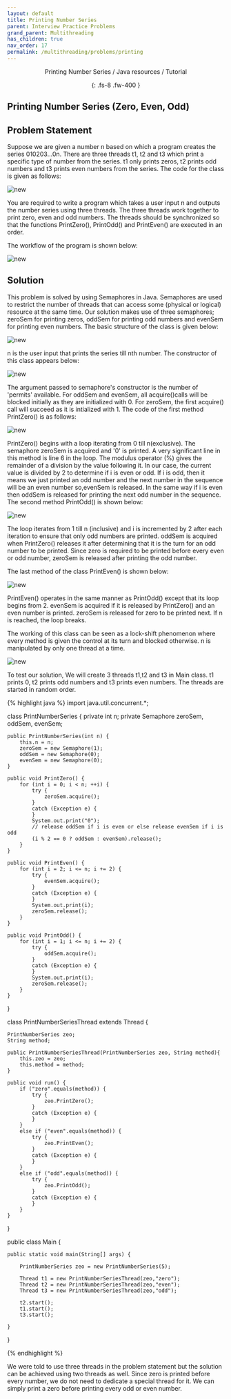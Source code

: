 ```yaml
---
layout: default
title: Printing Number Series
parent: Interview Practice Problems
grand_parent: Multithreading
has_children: true
nav_order: 17
permalink: /multithreading/problems/printing
---
```

<div align="center" markdown="1">
Printing Number Series / Java resources / Tutorial

{: .fs-8 .fw-400 }
</div>

## Printing Number Series (Zero, Even, Odd)

## Problem Statement
Suppose we are given a number n based on which a program creates the series 010203...0n. There are three threads t1, t2 and t3 which print a specific type of number from the series. t1 only prints zeros, t2 prints odd numbers and t3 prints even numbers from the series. The code for the class is given as follows:

![new](https://raw.githubusercontent.com/TestJavaDev/java-resources/master/resources/new/new14.png)

You are required to write a program which takes a user input n and outputs the number series using three threads. The three threads work together to print zero, even and odd numbers. The threads should be synchronized so that the functions PrintZero(), PrintOdd() and PrintEven() are executed in an order.

The workflow of the program is shown below:

![new](https://raw.githubusercontent.com/TestJavaDev/java-resources/master/resources/new/new15.png)

## Solution
This problem is solved by using Semaphores in Java. Semaphores are used to restrict the number of threads that can access some (physical or logical) resource at the same time. Our solution makes use of three semaphores; zeroSem for printing zeros, oddSem for printing odd numbers and evenSem for printing even numbers. The basic structure of the class is given below:

![new](https://raw.githubusercontent.com/TestJavaDev/java-resources/master/resources/new/new16.png)

n is the user input that prints the series till nth number. The constructor of this class appears below:

![new](https://raw.githubusercontent.com/TestJavaDev/java-resources/master/resources/new/new17.png)

The argument passed to semaphore's constructor is the number of 'permits' available. For oddSem and evenSem, all acquire()calls will be blocked initially as they are initialized with 0. For zeroSem, the first acquire() call will succeed as it is intialized with 1. The code of the first method PrintZero() is as follows:

![new](https://raw.githubusercontent.com/TestJavaDev/java-resources/master/resources/new/new18.png)

PrintZero() begins with a loop iterating from 0 till n(exclusive). The semaphore zeroSem is acquired and '0' is printed. A very significant line in this method is line 6 in the loop. The modulus operator (%) gives the remainder of a division by the value following it. In our case, the current value is divided by 2 to determine if i is even or odd. If i is odd, then it means we just printed an odd number and the next number in the sequence will be an even number so,evenSem is released. In the same way if i is even then oddSem is released for printing the next odd number in the sequence. The second method PrintOdd() is shown below:

![new](https://raw.githubusercontent.com/TestJavaDev/java-resources/master/resources/new/new19.png)

The loop iterates from 1 till n (inclusive) and i is incremented by 2 after each iteration to ensure that only odd numbers are printed. oddSem is acquired when PrintZero() releases it after determining that it is the turn for an odd number to be printed. Since zero is required to be printed before every even or odd number, zeroSem is released after printing the odd number.

The last method of the class PrintEven() is shown below:

![new](https://raw.githubusercontent.com/TestJavaDev/java-resources/master/resources/new/new20.png)

PrintEven() operates in the same manner as PrintOdd() except that its loop begins from 2. evenSem is acquired if it is released by PrintZero() and an even number is printed. zeroSem is released for zero to be printed next. If n is reached, the loop breaks.

The working of this class can be seen as a lock-shift phenomenon where every method is given the control at its turn and blocked otherwise. n is manipulated by only one thread at a time.

![new](https://raw.githubusercontent.com/TestJavaDev/java-resources/master/resources/new/new21.png)

To test our solution, We will create 3 threads t1,t2 and t3 in Main class. t1 prints 0, t2 prints odd numbers and t3 prints even numbers. The threads are started in random order.

{% highlight java %}
import java.util.concurrent.*;

class PrintNumberSeries {
    private int n;
    private Semaphore zeroSem, oddSem, evenSem;
    
    public PrintNumberSeries(int n) {
        this.n = n;
        zeroSem = new Semaphore(1);
        oddSem = new Semaphore(0);
        evenSem = new Semaphore(0);
    }

    public void PrintZero() {
        for (int i = 0; i < n; ++i) {
            try {
                zeroSem.acquire();
            }
            catch (Exception e) {
            }
            System.out.print("0");
            // release oddSem if i is even or else release evenSem if i is odd
            (i % 2 == 0 ? oddSem : evenSem).release(); 
        }
    }

    public void PrintEven() {
        for (int i = 2; i <= n; i += 2) {
            try {
                evenSem.acquire();
            }
            catch (Exception e) {
            }
            System.out.print(i);
            zeroSem.release();
        }
    }

    public void PrintOdd() {
        for (int i = 1; i <= n; i += 2) {
            try {
                oddSem.acquire();
            }
            catch (Exception e) {
            }
            System.out.print(i);
            zeroSem.release();
        }
    }
}

class PrintNumberSeriesThread extends Thread {

    PrintNumberSeries zeo;
    String method;
    
    public PrintNumberSeriesThread(PrintNumberSeries zeo, String method){
        this.zeo = zeo;
        this.method = method;
    }
    
    public void run() {
        if ("zero".equals(method)) {
            try {
                zeo.PrintZero();
            }
            catch (Exception e) {
            }
        }
        else if ("even".equals(method)) {
            try {
                zeo.PrintEven();
            }
            catch (Exception e) {
            }
        }
        else if ("odd".equals(method)) {
            try {
                zeo.PrintOdd();
            }
            catch (Exception e) {
            }
        }
    }
}

public class Main {

    public static void main(String[] args) {
        
	    PrintNumberSeries zeo = new PrintNumberSeries(5);
	        
	    Thread t1 = new PrintNumberSeriesThread(zeo,"zero");
	    Thread t2 = new PrintNumberSeriesThread(zeo,"even");
	    Thread t3 = new PrintNumberSeriesThread(zeo,"odd");
	        
	    t2.start();
	    t1.start(); 
	    t3.start();
    
    }
}

{% endhighlight %}

We were told to use three threads in the problem statement but the solution can be achieved using two threads as well. Since zero is printed before every number, we do not need to dedicate a special thread for it. We can simply print a zero before printing every odd or even number.
